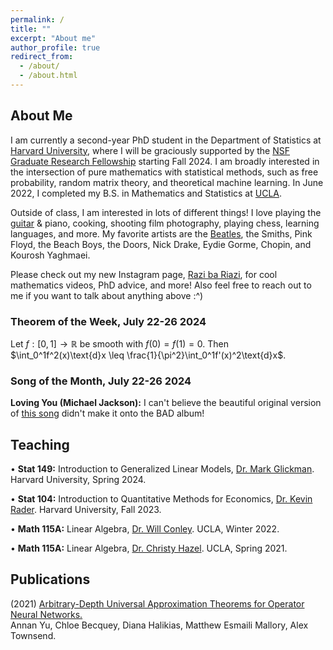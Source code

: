 ```yaml
---
permalink: /
title: ""
excerpt: "About me"
author_profile: true
redirect_from: 
  - /about/
  - /about.html
---
```

## About Me

I am currently a second-year PhD student in the Department of Statistics at [Harvard University](https://statistics.fas.harvard.edu/), where I will be graciously supported by the [NSF Graduate Research Fellowship](https://www.nsfgrfp.org/) starting Fall 2024. I am broadly interested in the intersection of pure mathematics with statistical methods, such as free probability, random matrix theory, and theoretical machine learning. In June 2022, I completed my B.S. in Mathematics and Statistics at [UCLA](https://ww3.math.ucla.edu/).

Outside of class, I am interested in lots of different things! I love playing the [guitar](https://mattesmaili.github.io/files/guitar.png) & piano, cooking, shooting film photography, playing chess, learning languages, and more. My favorite artists are the [Beatles](https://open.spotify.com/playlist/07ZKf7841juhmGlI6LMfBd?si=4511ac89f1d14618), the Smiths, Pink Floyd, the Beach Boys, the Doors, Nick Drake, Eydie Gorme, Chopin, and Kourosh Yaghmaei.

Please check out my new Instagram page, [Razi ba Riazi](https://www.instagram.com/razibariazi), for cool mathematics videos, PhD advice, and more! Also feel free to reach out to me if you want to talk about anything above :^)

### Theorem of the Week, July 22-26 2024

Let $f : [0, 1] \to \mathbb{R}$ be smooth with $f(0) = f(1) = 0$. Then $\int_0^1f^2(x)\text{d}x \leq \frac{1}{\pi^2}\int_0^1f'(x)^2\text{d}x$.

### Song of the Month, July 22-26 2024

**Loving You (Michael Jackson):** I can't believe the beautiful original version of [this song](https://open.spotify.com/track/5Yo0Jz7YDAEPKsklNfQTA6?si=f90c52e5876f4107) didn't make it onto the BAD album!

## Teaching
• **Stat 149:** Introduction to Generalized Linear Models, [Dr. Mark Glickman](http://www.glicko.net/). Harvard University, Spring 2024.

• **Stat 104:** Introduction to Quantitative Methods for Economics, [Dr. Kevin Rader](https://statistics.fas.harvard.edu/people/kevin-rader). Harvard University, Fall 2023.

• **Math 115A:** Linear Algebra, [Dr. Will Conley](https://www.math.ucla.edu/~wconley/). UCLA, Winter 2022.

• **Math 115A:** Linear Algebra, [Dr. Christy Hazel](https://christyhazel.github.io/). UCLA, Spring 2021.

## Publications

(2021) [Arbitrary-Depth Universal Approximation Theorems for Operator Neural Networks.](https://arxiv.org/abs/2109.11354)  
Annan Yu, Chloe Becquey, Diana Halikias, Matthew Esmaili Mallory, Alex Townsend.

